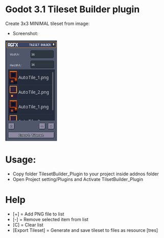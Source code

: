 # Godot 3.1 Tileset Builder plugin
Create 3x3 MINIMAL tileset from image:


- Screenshot:

![Alt text](Screenshots/Godot_v3.1-stable_win64_2019-03-22_20-28-46.png?raw=true "PREVIEW")



# Usage:

- Copy folder TilesetBuilder_Plugin to your project inside addnos folder
- Open Project setting/Plugins and Activate TilsetBuilder_Plugin

# Help

- [+] = Add PNG file to list
- [-] = Remove selected item from list
- [C] = Clear list
- [Export Tileset] = Generate and save tileset to files as resource [tres]
